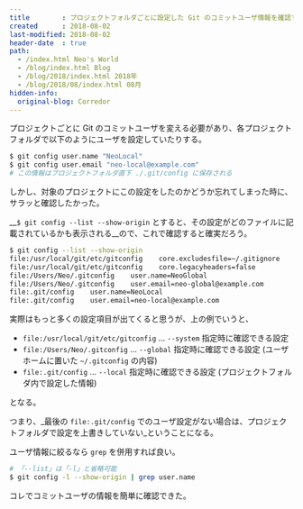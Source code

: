 ```yaml
---
title        : プロジェクトフォルダごとに設定した Git のコミットユーザ情報を確認する
created      : 2018-08-02
last-modified: 2018-08-02
header-date  : true
path:
  - /index.html Neo's World
  - /blog/index.html Blog
  - /blog/2018/index.html 2018年
  - /blog/2018/08/index.html 08月
hidden-info:
  original-blog: Corredor
---
```


プロジェクトごとに Git のコミットユーザを変える必要があり、各プロジェクトフォルダで以下のようにユーザを設定していたりする。

```bash
$ git config user.name "NeoLocal"
$ git config user.email "neo-local@example.com"
# この情報はプロジェクトフォルダ直下 ./.git/config に保存される
```

しかし、対象のプロジェクトにこの設定をしたのかどうか忘れてしまった時に、サラッと確認したかった。

__`$ git config --list --show-origin` とすると、その設定がどのファイルに記載されているかも表示される__ので、これで確認すると確実だろう。

```bash
$ git config --list --show-origin
file:/usr/local/git/etc/gitconfig    core.excludesfile=~/.gitignore
file:/usr/local/git/etc/gitconfig    core.legacyheaders=false
file:/Users/Neo/.gitconfig    user.name=NeoGlobal
file:/Users/Neo/.gitconfig    user.email=neo-global@example.com
file:.git/config    user.name=NeoLocal
file:.git/config    user.email=neo-local@example.com
```

実際はもっと多くの設定項目が出てくると思うが、上の例でいうと、

- `file:/usr/local/git/etc/gitconfig` … `--system` 指定時に確認できる設定
- `file:/Users/Neo/.gitconfig` … `--global` 指定時に確認できる設定 (ユーザホームに置いた `~/.gitconfig` の内容)
- `file:.git/config` … `--local` 指定時に確認できる設定 (プロジェクトフォルダ内で設定した情報)

となる。

つまり、_最後の `file:.git/config` でのユーザ設定がない場合は、プロジェクトフォルダで設定を上書きしていない_ということになる。

ユーザ情報に絞るなら `grep` を併用すれば良い。

```bash
# 「--list」は「-l」と省略可能
$ git config -l --show-origin | grep user.name
```

コレでコミットユーザの情報を簡単に確認できた。

